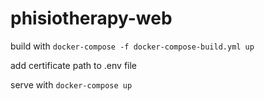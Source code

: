# phisiotherapy-web

build with 
`docker-compose -f docker-compose-build.yml up`

add certificate path to .env file

serve with
`docker-compose up`